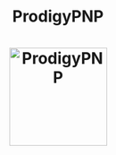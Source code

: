 <h1 align="center">ProdigyPNP</h1>

<h1 align="center">
	<a href="https://github.com/ProdigyPNP">
		<img align="center"
			width="175"
			alt="ProdigyPNP"
			src="https://raw.githubusercontent.com/ProdigyPNP/ProdigyMathGameHacking/master/.github/PTB.png"
		/>
	</a>
</h1>

<!---
<h4 align="center">

	
<a href="https://dsc.gg/ProdigyPNP">
  <img alt="Discord" src="https://img.shields.io/discord/962479557439549450?color=blue&label=discord&logo=discord&logoColor=white&style=for-the-badge">
</a>
&nbsp;
<a href="https://github.com/ProdigyPNP/ProdigyMathGameHacking/issues">
  <img alt="GitHub issues" src="https://img.shields.io/github/issues-raw/ProdigyPNP/ProdigyMathGameHacking?label=issues&logo=github&style=for-the-badge">
</a>
&nbsp;
<a href="https://github.com/ProdigyPNP/ProdigyMathGameHacking/pulls">
  <img alt="GitHub pull requests" src="https://img.shields.io/github/issues-pr-raw/ProdigyPNP/ProdigyMathGameHacking?color=purple&label=pulls&logo=github&style=for-the-badge">
</a>
&nbsp;
<a href="https://addons.mozilla.org/en-US/firefox/addon/phex">
  <img alt="Mozilla Add-on" src="https://img.shields.io/amo/v/phex?color=orange&logo=firefox&style=for-the-badge">
</a>
&nbsp;
<a href="https://github.com/ProdigyPNP/ProdigyMathGameHacking/releases/latest">
  <img alt="GitHub release (latest SemVer)" src="https://img.shields.io/github/v/release/ProdigyPNP/ProdigyMathGameHacking?color=black&label=Github%20phex&logo=github&style=for-the-badge">
</a>
&nbsp;
<a href="https://github.com/ProdigyPNP/ProdigyMathGameHacking/blob/master/LICENSE.txt">
  <img alt="GitHub" src="https://img.shields.io/github/license/ProdigyPNP/ProdigyMathGameHacking?color=red&logo=mozilla&style=for-the-badge">
</a>


</h4>
--->
